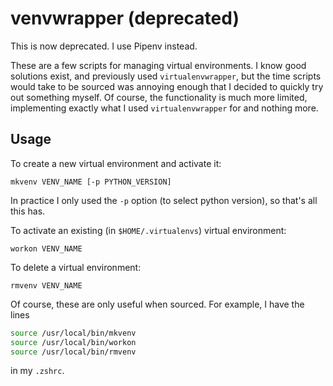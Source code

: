 # venvwrapper (deprecated)

This is now deprecated. I use Pipenv instead.

These are a few scripts for managing virtual environments. I know good solutions exist, and previously used `virtualenvwrapper`, but the time scripts would take to be sourced was annoying enough that I decided to quickly try out something myself. Of course, the functionality is much more limited, implementing exactly what I used `virtualenvwrapper` for and nothing more.

## Usage

To create a new virtual environment and activate it:

```
mkvenv VENV_NAME [-p PYTHON_VERSION]
```

In practice I only used the `-p` option (to select python version), so that's all this has.

To activate an existing (in `$HOME/.virtualenvs`) virtual environment:
```
workon VENV_NAME
```

To delete a virtual environment:
```
rmvenv VENV_NAME
```

Of course, these are only useful when sourced. For example, I have the lines

```zsh
source /usr/local/bin/mkvenv
source /usr/local/bin/workon
source /usr/local/bin/rmvenv
```

in my `.zshrc`.
